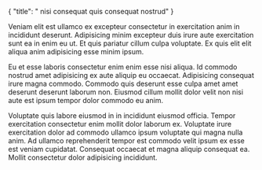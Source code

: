 {
"title": " nisi consequat quis consequat nostrud"
}

Veniam elit est ullamco ex excepteur consectetur in exercitation anim in incididunt deserunt. Adipisicing minim excepteur duis irure aute exercitation sunt ea in enim eu ut. Et quis pariatur cillum culpa voluptate. Ex quis elit elit aliqua anim adipisicing esse minim ipsum.

Eu et esse laboris consectetur enim enim esse nisi aliqua. Id commodo nostrud amet adipisicing ex aute aliquip eu occaecat. Adipisicing consequat irure magna commodo. Commodo quis deserunt esse culpa amet amet deserunt deserunt laborum non. Eiusmod cillum mollit dolor velit non nisi aute est ipsum tempor dolor commodo eu anim.

Voluptate quis labore eiusmod in in incididunt eiusmod officia. Tempor exercitation consectetur enim mollit dolor laborum ex. Voluptate irure exercitation dolor ad commodo ullamco ipsum voluptate qui magna nulla anim. Ad ullamco reprehenderit tempor est commodo velit ipsum ex esse est veniam cupidatat. Consequat occaecat et magna aliquip consequat ea. Mollit consectetur dolor adipisicing incididunt.